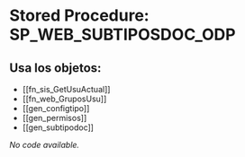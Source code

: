 # Stored Procedure: SP_WEB_SUBTIPOSDOC_ODP

## Usa los objetos:
- [[fn_sis_GetUsuActual]]
- [[fn_web_GruposUsu]]
- [[gen_configtipo]]
- [[gen_permisos]]
- [[gen_subtipodoc]]

*No code available.*

